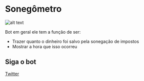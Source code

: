 # Sonegômetro
![alt text](https://i.imgur.com/16FZa3Y.png)

 Bot em geral ele tem a função de ser: 
  - Trazer quanto o dinheiro foi salvo pela sonegação de impostos
  - Mostrar a hora que isso ocorreu


## Siga o bot
[Twitter](https://twitter.com/SonegometroBot)
